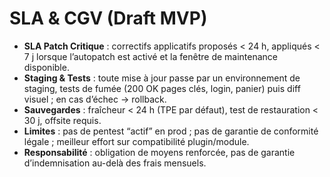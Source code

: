 # SLA & CGV (Draft MVP)

- **SLA Patch Critique** : correctifs applicatifs proposés < 24 h, appliqués < 7 j lorsque l’autopatch est activé et la fenêtre de maintenance disponible.
- **Staging & Tests** : toute mise à jour passe par un environnement de staging, tests de fumée (200 OK pages clés, login, panier) puis diff visuel ; en cas d’échec → rollback.
- **Sauvegardes** : fraîcheur < 24 h (TPE par défaut), test de restauration < 30 j, offsite requis.
- **Limites** : pas de pentest “actif” en prod ; pas de garantie de conformité légale ; meilleur effort sur compatibilité plugin/module.
- **Responsabilité** : obligation de moyens renforcée, pas de garantie d’indemnisation au-delà des frais mensuels.
